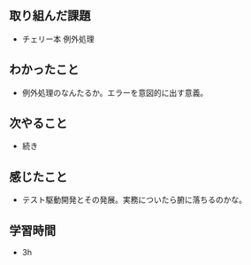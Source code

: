 ## 取り組んだ課題
- チェリー本 例外処理

## わかったこと
- 例外処理のなんたるか。エラーを意図的に出す意義。

## 次やること
- 続き

## 感じたこと
- テスト駆動開発とその発展。実務についたら腑に落ちるのかな。

## 学習時間
- 3h
